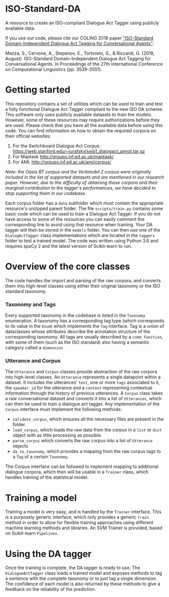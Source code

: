 # ISO-Standard-DA
A resource to create an ISO-compliant Dialogue Act Tagger using publicly available data.

If you use our code, please cite our COLING 2018 paper ["ISO-Standard Domain-Independent Dialogue Act Tagging for
Conversational Agents"](https://www.aclweb.org/anthology/C18-1300.pdf):

Mezza, S., Cervone, A., Stepanov, E., Tortoreto, G., & Riccardi, G. (2018, August). ISO-Standard Domain-Independent Dialogue Act Tagging for Conversational Agents. In Proceedings of the 27th International Conference on Computational Linguistics (pp. 3539-3551).

# Getting started

This repository contains a set of utilities which can be used to train and test a fully functional Dialogue Act Tagger compliant to the new ISO DA scheme. 
This software only uses publicly available datasets to train the models. However, some of these resources may require authorizations before they are used. Please check that you have all the available data before using this code. You can find information on how to obtain the required corpora on their official websites:

1. For the Switchboard Dialogue Act Corpus: https://web.stanford.edu/~jurafsky/swb1_dialogact_annot.tar.gz
3. For Maptask http://groups.inf.ed.ac.uk/maptask/
5. For AMI: http://groups.inf.ed.ac.uk/ami/corpus/

_Note: the Oasis BT corpus and the Verbmobil 2 corpus were originally included in the list of supported datasets and are mentioned in our research paper.
However, due to the difficulty of obtaining these corpora and their marginal contribution to the tagger's performances, we
 have decided to stop supporting them in our codebase_.


Each corpus folder has a `data` subfolder which must contain the appropriate resource's unzipped parent folder.
The file `scripts/train.py` contains some basic code which can be used to train a Dialogue Act Tagger.
If you do not have access to some of the resources you can easily comment the corresponding line to avoid using that resource when training. 
Your DA tagger will then be stored in the `models` folder. You can then use one of the `DialogActTagger` class implementations which are located in the `taggers` folder to test a trained model.
The code was written using Python 3.6 and requires spaCy 2 and the latest version of Scikit-learn to run.

# Overview of the core classes

The code handles the import and parsing of the raw corpora, and converts them into high-level classes using either their original taxonomy or the ISO standard taxonomy.

### Taxonomy and Tags

Every supported taxonomy in the codebase is listed in the `Taxonomy` enumeration. A taxonomy has a corresponding tag type (which corresponds to its value in the `Enum`) which implements the `Tag` interface.
Tag is a union of dataclasses whose attributes describe the annotation structure of the corresponding taxonomy. All tags are usually described by a `comm_function`, with some of them (such as the ISO standard) also having a semantic category called a `dimension`

### Utterance and Corpus

The `Utterance` and `Corpus` classes provide abstraction of the raw corpora into high-level classes.
An `Utterance` represents a single datapoint within a dataset. It includes the utterances' `text`, one or more `tags` associated to it, the `speaker_id` for the utterance and a `context` representing contextual information through the history of previous utterances.
A `Corpus` class takes a raw conversational dataset and converts it into a list of `Utterances`, which can then be used to train a dialogue act tagger.
Any implementation of the `Corpus` interface must implement the following methods:

* `validate_corpus`, which ensures all the necessary files are present in the folder.
* `load_corpus`, which loads the raw data from the corpus in a `list` or `dict` object with as little processing as possible.
* `parse_corpus` which converts the raw corpus into a list of `Utterance` objects
* `da_to_taxonomy`, which provides a mapping from the raw corpus tags to a `Tag` of a certain `Taxonomy`.

The Corpus interface can be followed to implement mapping to additional dialogue corpora, which then will be usable in a `Trainer` class, which handles training of the statistical model.

# Training a model

Training a model is very easy, and is handled by the `Trainer` interface. This is a purposely generic interface, which only provides a generic `train` method in order to allow for flexible training approaches using different machine learning methods and libraries. An SVM Trainer is provided, based on Scikit-learn `Pipelines`.

# Using the DA tagger

Once the training is complete, the DA tagger is ready to use. The `DialogueActTagger` class loads a trained model and exposes methods to tag a sentence with the complete taxonomy or to just tag a single dimension. The confidence of each model is also returned by these methods to give a feedback on the reliability of the prediction. 
